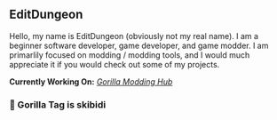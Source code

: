 ## EditDungeon

Hello, my name is EditDungeon (obviously not my real name). I am a beginner software developer, game developer, and game modder. I am primarlily focused on modding / modding tools, and I would much appreciate it if you would check out some of my projects.

**Currently Working On:** [_Gorilla Modding Hub_](https://github.com/EditDungeon/Gorilla-Modding-Hub)

### 🦍 Gorilla Tag is skibidi
